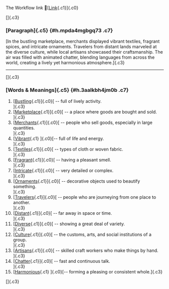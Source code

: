 The Workflow link
👏[[Link](https://www.google.com/url?q=http://www.google.com&sa=D&source=editors&ust=1760769599394506&usg=AOvVaw2R5wOUX5qao1OrcWPD5Ft3){.c1}]{.c0}

[]{.c3}

### [Paragraph]{.c5} {#h.mpda4mgbgq73 .c7}

[In the bustling marketplace, merchants displayed vibrant textiles,
fragrant spices, and intricate ornaments. Travelers from distant lands
marveled at the diverse culture, while local artisans showcased their
craftsmanship. The air was filled with animated chatter, blending
languages from across the world, creating a lively yet harmonious
atmosphere.]{.c3}

------------------------------------------------------------------------

[]{.c3}

### [Words & Meanings]{.c5} {#h.3aalkbh4jm0b .c7}

1.  [[Bustling](https://www.google.com/url?q=http://www.google.com&sa=D&source=editors&ust=1760769599395143&usg=AOvVaw0kcIqKxZ5DMtwPy6rd4YGR){.c1}]{.c0}[ --
    full of lively activity.\
    ]{.c3}
2.  [[Marketplace](https://www.google.com/url?q=http://www.google.com&sa=D&source=editors&ust=1760769599395284&usg=AOvVaw1HcOOeiOaToAzTOrK_J5Qt){.c1}]{.c0}[ --
    a place where goods are bought and sold.\
    ]{.c3}
3.  [[Merchants](https://www.google.com/url?q=http://www.google.com&sa=D&source=editors&ust=1760769599395425&usg=AOvVaw1JWW_GbQlqJgKPxj7-uaYo){.c1}]{.c0}[ --
    people who sell goods, especially in large quantities.\
    ]{.c3}
4.  [[Vibrant](https://www.google.com/url?q=http://www.google.com&sa=D&source=editors&ust=1760769599395561&usg=AOvVaw13goY-eeyzPEfcZ26A4WBR){.c1}
    ]{.c0}[-- full of life and energy.\
    ]{.c3}
5.  [[Textiles](https://www.google.com/url?q=http://www.google.com&sa=D&source=editors&ust=1760769599395668&usg=AOvVaw0A55MYE9HmxZdumRKBlTj0){.c1}]{.c0}[ --
    types of cloth or woven fabric.\
    ]{.c3}
6.  [[Fragrant](https://www.google.com/url?q=http://www.google.com&sa=D&source=editors&ust=1760769599395780&usg=AOvVaw20vsmJQ0iiERWJkW7pystZ){.c1}]{.c0}[ --
    having a pleasant smell.\
    ]{.c3}
7.  [[Intricate](https://www.google.com/url?q=http://www.google.com&sa=D&source=editors&ust=1760769599395888&usg=AOvVaw0lJMoPivE3o5suFiWXINZI){.c1}]{.c0}[ --
    very detailed or complex.\
    ]{.c3}
8.  [[Ornaments](https://www.google.com/url?q=http://www.google.com&sa=D&source=editors&ust=1760769599395995&usg=AOvVaw2JC2FKVZTqoHoSQqm4_25q){.c1}]{.c0}[ --
    decorative objects used to beautify something.\
    ]{.c3}
9.  [[Travelers](https://www.google.com/url?q=http://www.google.com&sa=D&source=editors&ust=1760769599396164&usg=AOvVaw3kXE1aBwKuPmwDss8zIBZJ){.c1}]{.c0}[ --
    people who are journeying from one place to another.\
    ]{.c3}
10. [[Distant](https://www.google.com/url?q=http://www.google.com&sa=D&source=editors&ust=1760769599396301&usg=AOvVaw0_gDd4Ksg4InVr-Hh4H1LG){.c1}]{.c0}[ --
    far away in space or time.\
    ]{.c3}
11. [[Diverse](https://www.google.com/url?q=http://www.google.com&sa=D&source=editors&ust=1760769599396409&usg=AOvVaw3NzeSk8r2BVfFiKAsn7nIm){.c1}]{.c0}[ --
    showing a great deal of variety.\
    ]{.c3}
12. [[Culture](https://www.google.com/url?q=http://www.google.com&sa=D&source=editors&ust=1760769599396520&usg=AOvVaw0H0tw9RaFtmm-E4ZpmCuVz){.c1}]{.c0}[ --
    the customs, arts, and social institutions of a group.\
    ]{.c3}
13. [[Artisans](https://www.google.com/url?q=http://www.google.com&sa=D&source=editors&ust=1760769599396649&usg=AOvVaw2lPelZl3rTWr7r2Q_m3LdV){.c1}]{.c0}[ --
    skilled craft workers who make things by hand.\
    ]{.c3}
14. [[Chatter](https://www.google.com/url?q=http://www.google.com&sa=D&source=editors&ust=1760769599396771&usg=AOvVaw2_yFmgC9gwfyK1e2eNiQp8){.c1}]{.c0}[ --
    fast and continuous talk.\
    ]{.c3}
15. [[Harmonious](https://www.google.com/url?q=http://www.google.com&sa=D&source=editors&ust=1760769599396880&usg=AOvVaw2ERdD_KwqHdMPlAKAcFU6E){.c1}
    ]{.c0}[-- forming a pleasing or consistent whole.]{.c3}

[]{.c3}
